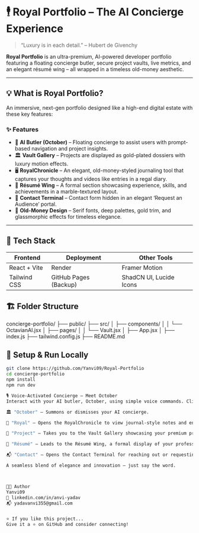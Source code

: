 # 🕴️ Royal Portfolio – The AI Concierge Experience

> “Luxury is in each detail.” – Hubert de Givenchy

**Royal Portfolio** is an ultra-premium, AI-powered developer portfolio featuring a floating concierge butler, secure project vaults, live metrics, and an elegant résumé wing – all wrapped in a timeless old-money aesthetic.

---

## 💡 What is Royal Portfolio?

An immersive, next-gen portfolio designed like a high-end digital estate with these key features:

### ✨ Features

- 🎩 **AI Butler (October)** – Floating concierge to assist users with prompt-based navigation and project insights.
- 🏛️ **Vault Gallery** – Projects are displayed as gold-plated dossiers with luxury motion effects.
- 🖥️ **RoyalChronicle** – An elegant, old-money-styled journaling tool that captures your thoughts and videos like entries in a regal diary.
- 📜 **Résumé Wing** – A formal section showcasing experience, skills, and achievements in a marble-textured layout.
- 📨 **Contact Terminal** – Contact form hidden in an elegant ‘Request an Audience’ portal.
- 🎨 **Old-Money Design** – Serif fonts, deep palettes, gold trim, and glassmorphic effects for timeless elegance.

---

## 🧠 Tech Stack

| Frontend        | Deployment        | Other Tools           |
|-----------------|-------------------|------------------------|
| React + Vite    | Render            | Framer Motion          |
| Tailwind CSS    | GitHub Pages (Backup) | ShadCN UI, Lucide Icons |




## 🏗️ Folder Structure

concierge-portfolio/
├── public/
├── src/
│ ├── components/
│ │ └── OctavianAI.jsx
│ ├── pages/
│ │ └── Vault.jsx
│ ├── App.jsx
│ ├── index.js
├── tailwind.config.js
├── README.md




## 🔧 Setup & Run Locally

```bash
git clone https://github.com/Yanvi09/Royal-Portfolio
cd concierge-portfolio
npm install
npm run dev

🎙️ Voice-Activated Concierge – Meet October
Interact with your AI butler, October, using simple voice commands. Click the mic icon to begin and say the following keywords to navigate through your portfolio:

🏛️ "October" – Summons or dismisses your AI concierge.

📜 "Royal" – Opens the RoyalChronicle to view journal-style notes and entries.

💼 "Project" – Takes you to the Vault Gallery showcasing your premium projects.

🧾 "Résumé" – Leads to the Résumé Wing, a formal display of your professional profile.

📬 "Contact" – Opens the Contact Terminal for reaching out or requesting an audience.

A seamless blend of elegance and innovation — just say the word.



🧑‍💻 Author
Yanvi09
🔗 linkedin.com/in/anvi-yadav
📬 yadavanvi355@gmail.com


⭐ If you like this project...
Give it a ⭐ on GitHub and consider connecting!

